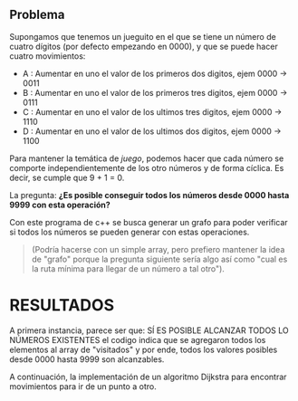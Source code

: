 ## Problema
Supongamos que tenemos un jueguito en el que se tiene un número de cuatro dígitos (por defecto empezando en 0000), y que se puede hacer cuatro movimientos:
* A : Aumentar en uno el valor de los primeros dos digitos,  ejem 0000 -> 0011
* B : Aumentar en uno el valor de los primeros tres digitos, ejem 0000 -> 0111
* C : Aumentar en uno el valor de los ultimos tres digitos,  ejem 0000 -> 1110
* D : Aumentar en uno el valor de los ultimos dos digitos,   ejem 0000 -> 1100

Para mantener la temática de _juego_, podemos hacer que cada número se comporte independientemente de los otro números y de forma cíclica. Es decir, se cumple que 9 + 1 = 0.

La pregunta: **¿Es posible conseguir todos los números desde 0000 hasta 9999 con esta operación?**

Con este programa de c++ se busca generar un grafo para poder verificar si todos los números se pueden generar con estas operaciones.
>(Podría hacerse con un simple array, pero prefiero mantener la idea de "grafo" porque la pregunta siguiente sería algo así como "cual es la ruta mínima para llegar de un número a tal otro").


# RESULTADOS
A primera instancia, parece ser que:
SÍ ES POSIBLE ALCANZAR TODOS LO NÚMEROS EXISTENTES
el codigo indica que se agregaron todos los elementos al array de "visitados" y por ende, todos los valores posibles desde 0000 hasta 9999 son alcanzables.

A continuación, la implementación de un algoritmo Dijkstra para encontrar movimientos para ir de un punto a otro.